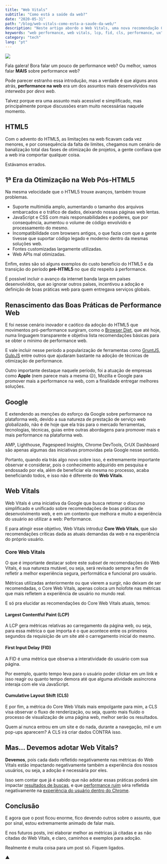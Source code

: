 ```yaml
---
title: "Web Vitals"
subtitle: "Como está a saúde da web?"
date: "2020-05-31"
path: "/blog/web-vitals-como-esta-a-saude-da-web/"
description: "Neste artigo abordo o Web Vitals, uma nova recomendação Google para otimização de experiência de usuário e performance web"
keywords: "web performance, web vitals, lcp, fid, cls, performance, ux"
category: "tech"
lang: "pt"
---
```


<img src="https://user-images.githubusercontent.com/1680157/83339302-e9416480-a2a2-11ea-9baa-b0807eef0c23.png" style="box-shadow: none;" />

Fala galera! Bora falar um pouco de performance web? Ou melhor, vamos falar **MAIS** sobre performance web?

Pode parecer estranho essa introdução, mas a verdade é que alguns anos atrás, **performance na web** era um dos assuntos mais desenvolvidos nas _interwebs_ por _devs web_.

Talvez porque era uma assunto mais acessível e simplificado, mas principalmente porque discussões eram muito necessárias naquele momento.

## HTML5

Com o advento do HTML5, as limitações na web ficavam cada vez menores, e por consequência da falta de limites, chegamos num cenário de banalização total das fases de otimização de projetos, a gente confiava que a web iria comportar qualquer coisa.

Estávamos errados.

## 1ª Era da Otimização na Web Pós-HTML5

Na mesma velocidade que o HTML5 trouxe avanços, também trouxe problemas.

- Suporte multimídia amplo, aumentando o tamanho dos arquivos embarcados e o tráfico de dados, deixando nossas páginas web lentas.
- JavaScript e CSS com mais responsabilidades e poderes, que por consequência, aumentou o volume de código envolvido e processamento do mesmo.
- Incompatibilidade com browsers antigos, o que fazia com que a gente tivesse que suportar código legado e moderno dentro da mesmas soluções web.
- Fontes customizadas largamente utilizadas.
- Web APIs mal otimizadas.

Enfim, estes são só alguns exemplos do custo benefício do HTML5 e da transição do período **pré-HTML5** no que diz respeito à performance.

É possível incluir o avanço da internet banda larga em países desenvolvidos, que ao ignorar outros países, incentivou a adoção e definição de boas práticas web para quem entregava serviços globais.

## Renascimento das Boas Práticas de Performance Web

E foi nesse cenário inovador e caótico da adoção do HTML5 que movimentos pró-performance surgiram, como o [Browser Diet](https://browserdiet.com/), que até hoje, numa linguagem transparente e objetiva lista recomendações básicas para se obter o mínimo de performance web.

E vale incluir nesse período a popularização de ferramentas como [GruntJS](https://gruntjs.com/), [GulpJS](https://gulpjs.com/) entre outros que ajudaram bastante na adoção de técnicas de otimização de performance.

Outro importante destaque naquele período, foi a atuação de empresas como **Apple** (nem parece mais a mesma ☹️), Mozilla e Google para promover mais a performance na web, com a finalidade entregar melhores soluções.

## Google

E extendendo as menções do esforço da Google sobre performance na plataforma web, devido a sua natureza de prestação de serviço web globalizado, não é de hoje que ela trás para o mercado ferramentas, tecnologias, técnicas, guias entre outras abordagens para promover mais e mais performance na plataforma web.

AMP, Lighthouse, Pagespeed Insights, Chrome DevTools, CrUX Dashboard são apenas algumas das iniciativas promovidas pela Google nesse sentido.

Portanto, quando ela trás algo novo sobre isso, é extremamente importante observar e considerar, pois o conhecimento adquirido em pesquisa e endossado por ela, além de beneficiar ela mesma no processo, acaba beneficiando todos, e isso não é diferente do **Web Vitals**.

## Web Vitals

Web Vitals é uma iniciativa da Google que busca retomar o discurso simplificado e unificado sobre recomendações de boas práticas de desenvolvimento web, e em um contexto que melhora e muito a experiência do usuário ao utilizar a web: Performance.

E para atingir esse objetivo, Web Vitals introduz **Core Web Vitals**, que são recomendações críticas dada as atuais demandas da web e na experiência do próprio usuário.

### Core Web Vitals

O que é importante destacar sobre este _subset_ de recomendações do Web Vitals, é sua natureza mutável, ou seja, será revisado sempre a fim de refletir a melhor experiência segura, performática e funcional pro usuário.

Métricas utilizadas anteriormente ou que vierem a surgir, não deixam de ser recomendadas, o Core Web Vitals, apenas coloca um holofote nas métricas que mais refletem a experiência de usuário no mundo real.

E só pra elucidar as recomendações do Core Web Vitals atuais, temos:

#### Largest Contentful Paint (LCP)

A LCP gera métricas relativas ao carregamento da página web, ou seja, para essa métrica o que importa é o que acontece entre os primeiros segundos da requisição de um site até o carregamento inicial do mesmo.

#### First Input Delay (FID)

A FID é uma métrica que observa a interatividade do usuário com sua página.

Por exemplo, quanto tempo leva para o usuário poder clickar em um link e isso reagir ou quanto tempo demora até que alguma atividade assíncrona interaja com ele via JavaScript.

#### Cumulative Layout Shift (CLS)

E por fim, a métrica do Core Web Vitals mais empolgante para mim, a CLS visa observar o fluxo de renderização, ou seja, quanto mais fluído o processo de visualização de uma página web, melhor serão os resultados.

Quem aí nunca entrou em um site e do nada, durante a navegação, mil e um pop-ups aparecem? A CLS irá criar dados CONTRA isso.

## Mas… Devemos adotar Web Vitals?

**Devemos**, pois cada dado refletido negativamente nas métricas do Web Vitals estão impactando negativamente também a experiência dos nossos usuários, ou seja, a adoção é necessária por eles.

Isso sem contar que já é sabido que não adotar essas práticas poderá sim impactar [resultados de buscas](https://venturebeat.com/2020/05/28/google-search-ranking-factor-web-vitals-2021/), e que [performance ruim](https://twitter.com/addyosmani/status/1263983302181969920?s=21) séra refletida negativamente na [experiência do usuário dentro do Chrome](https://techcrunch.com/2019/11/11/google-chrome-to-identify-and-label-slow-websites/).

## Conclusão

E agora que o post ficou enorme, fico devendo outros sobre o assunto, que por sinal, estou extremamente animado de falar mais.

E nos futuros posts, irei elaborar melhor as métricas já citadas e as não citadas do Web Vitals, e claro, caminhos e exemplos para adoção.

Realmente é muita coisa para um post só. Fiquem ligados.

▲
